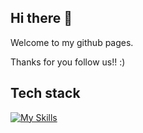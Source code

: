 ## Hi there 👋


Welcome to my github pages.

Thanks for you follow us!! :)


## Tech stack

[![My Skills](https://skillicons.dev/icons?i=aws,gcp,azure,linux,bash,vim,git,kubernetes,docker,grafana,jenkins,nginx,nodejs,vscode,c,vue,go,lua,svg&perline=10)](https://skillicons.dev)


<!--

**Here are some ideas to get you started:**

🙋‍♀️ A short introduction - what is your organization all about?
🌈 Contribution guidelines - how can the community get involved?
👩‍💻 Useful resources - where can the community find your docs? Is there anything else the community should know?
🍿 Fun facts - what does your team eat for breakfast?
🧙 Remember, you can do mighty things with the power of [Markdown](https://docs.github.com/github/writing-on-github/getting-started-with-writing-and-formatting-on-github/basic-writing-and-formatting-syntax)
-->
